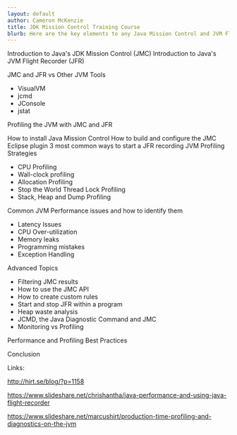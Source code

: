 ```yaml
---
layout: default
author: Cameron McKenzie
title: JDK Mission Control Training Course
blurb: Here are the key elements to any Java Mission Control and JVM Flight Recorder training course.
---
```


Introduction to Java's JDK Mission Control (JMC)
Introduction to Java's JVM Flight Recorder (JFR)

JMC and JFR vs Other JVM Tools
- VisualVM
- jcmd
- JConsole
- jstat


Profiling the JVM with JMC and JFR

How to install Java Mission Control
How to build and configure the JMC Eclipse plugin
3 most common ways to start a JFR recording
JVM Profiling Strategies
- CPU Profiling
- Wall-clock profiling
- Allocation Profiling
- Stop the World Thread Lock Profiling
- Stack, Heap and Dump Profiling

Common JVM Performance issues and how to identify them
- Latency Issues
- CPU Over-utilization
- Memory leaks
- Programming mistakes
- Exception Handling

Advanced Topics
- Filtering JMC results
- How to use the JMC API
- How to create custom rules
- Start and stop JFR within a program
- Heap waste analysis
- JCMD, the Java Diagnostic Command and JMC
- Monitoring vs Profiling

Performance and Profiling Best Practices

Conclusion

Links:

http://hirt.se/blog/?p=1158

https://www.slideshare.net/chrishantha/java-performance-and-using-java-flight-recorder

https://www.slideshare.net/marcushirt/production-time-profiling-and-diagnostics-on-the-jvm




